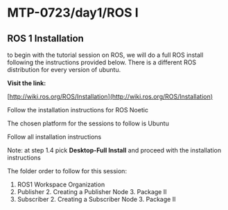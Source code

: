 # MTP-0723/day1/ROS I

## ROS 1 Installation

to begin with the tutorial session on ROS, we will do a full ROS install following the instructions provided below. There is a different ROS distribution for every version of ubuntu. 

**Visit the link:**

[http://wiki.ros.org/ROS/Installation](http://wiki.ros.org/ROS/Installation)

Follow the installation instructions for ROS Noetic

The chosen platform for the sessions to follow is Ubuntu

Follow all installation instructions

Note: at step 1.4 pick **Desktop-Full Install** and proceed with the installation instructions

The folder order to follow for this session:

1. ROS1 Workspace Organization
2. Publisher
    2. Creating a Publisher Node
    3. Package II
3. Subscriber
    2. Creating a Subscriber Node
    3. Package II
